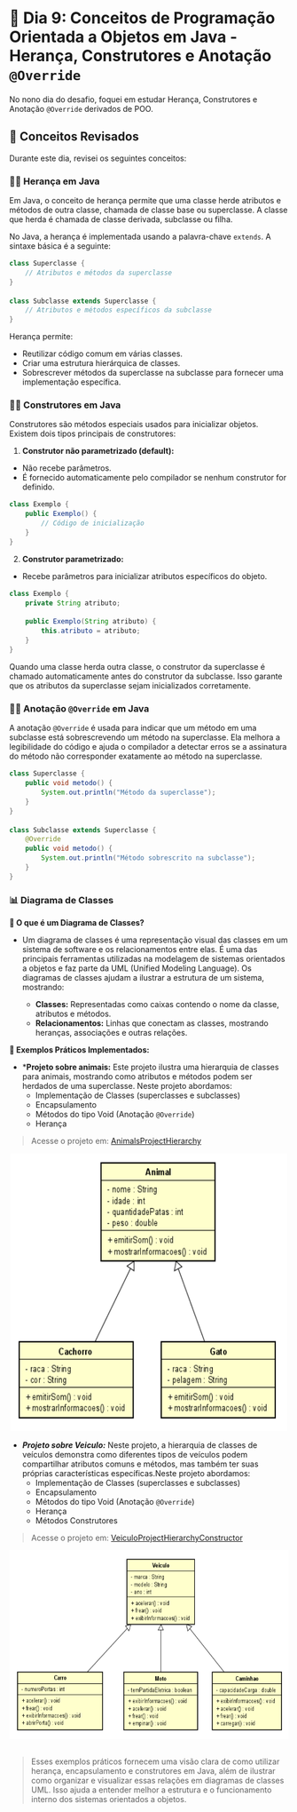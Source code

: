 # 📝 Dia 9: Conceitos de Programação Orientada a Objetos em Java - Herança, Construtores e Anotação `@Override`

No nono dia do desafio, foquei em estudar Herança, Construtores e Anotação `@Override` derivados de POO.

## 🧠 Conceitos Revisados

Durante este dia, revisei os seguintes conceitos:

### ✍🏻 Herança em Java
Em Java, o conceito de herança permite que uma classe herde atributos e métodos de outra classe, chamada de classe base ou superclasse. A classe que herda é chamada de classe derivada, subclasse ou filha.

No Java, a herança é implementada usando a palavra-chave `extends`. A sintaxe básica é a seguinte:
```java
class Superclasse {
    // Atributos e métodos da superclasse
}

class Subclasse extends Superclasse {
    // Atributos e métodos específicos da subclasse
}
```
Herança permite:
- Reutilizar código comum em várias classes.
- Criar uma estrutura hierárquica de classes.
- Sobrescrever métodos da superclasse na subclasse para fornecer uma implementação específica.
  
### ✍🏻 Construtores em Java
Construtores são métodos especiais usados para inicializar objetos. Existem dois tipos principais de construtores:

1. **Construtor não parametrizado (default):**
- Não recebe parâmetros.
- É fornecido automaticamente pelo compilador se nenhum construtor for definido.
```java
class Exemplo {
    public Exemplo() {
        // Código de inicialização
    }
}
```

2. **Construtor parametrizado:**
- Recebe parâmetros para inicializar atributos específicos do objeto.
```java
class Exemplo {
    private String atributo;

    public Exemplo(String atributo) {
        this.atributo = atributo;
    }
}
```
Quando uma classe herda outra classe, o construtor da superclasse é chamado automaticamente antes do construtor da subclasse. Isso garante que os atributos da superclasse sejam inicializados corretamente.

### ✍🏻  Anotação `@Override` em Java
A anotação `@Override` é usada para indicar que um método em uma subclasse está sobrescrevendo um método na superclasse. Ela melhora a legibilidade do código e ajuda o compilador a detectar erros se a assinatura do método não corresponder exatamente ao método na superclasse.
```java
class Superclasse {
    public void metodo() {
        System.out.println("Método da superclasse");
    }
}

class Subclasse extends Superclasse {
    @Override
    public void metodo() {
        System.out.println("Método sobrescrito na subclasse");
    }
}
```
### 📊 Diagrama de Classes
**🧩 O que é um Diagrama de Classes?**
- Um diagrama de classes é uma representação visual das classes em um sistema de software e os relacionamentos entre elas. É uma das principais ferramentas utilizadas na modelagem de sistemas orientados a objetos e faz parte da UML (Unified Modeling Language). Os diagramas de classes ajudam a ilustrar a estrutura de um sistema, mostrando:

    - **Classes:** Representadas como caixas contendo o nome da classe, atributos e métodos.
    - **Relacionamentos:** Linhas que conectam as classes, mostrando heranças, associações e outras relações.
      
**🧩 Exemplos Práticos Implementados:**
- ***Projeto sobre animais:**
Este projeto ilustra uma hierarquia de classes para animais, mostrando como atributos e métodos podem ser herdados de uma superclasse. Neste projeto abordamos:
    - Implementação de Classes (superclasses e subclasses)
    - Encapsulamento
    - Métodos do tipo Void (Anotação `@Override`)
    - Herança
> Acesse o projeto em: [AnimalsProjectHierarchy](AnimalsProjectHierarchy)
<p align="center"><img src="doc/diagramProjectAnimals.png" alt="Diagrama de Classes" width="500" height="500" ></p>

- ***Projeto sobre Veiculo:***
Neste projeto, a hierarquia de classes de veículos demonstra como diferentes tipos de veículos podem compartilhar atributos comuns e métodos, mas também ter suas próprias características específicas.Neste projeto abordamos:
    - Implementação de Classes (superclasses e subclasses)
    - Encapsulamento
    - Métodos do tipo Void (Anotação `@Override`)
    - Herança
    - Métodos Construtores
> Acesse o projeto em: [VeiculoProjectHierarchyConstructor](VeiculoProjectHierarchyConstructor)
<p align="center"><img src="doc/diagramProjectVeiculo.png" alt="Diagrama de Classes" width="" height="340" ></p>

##

> Esses exemplos práticos fornecem uma visão clara de como utilizar herança, encapsulamento e construtores em Java, além de ilustrar como organizar e visualizar essas relações em diagramas de classes UML. Isso ajuda a entender melhor a estrutura e o funcionamento interno dos sistemas orientados a objetos.
